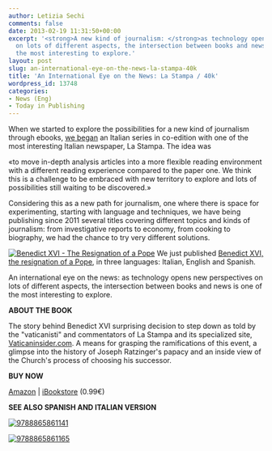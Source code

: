 ```yaml
---
author: Letizia Sechi
comments: false
date: 2013-02-19 11:31:50+00:00
excerpt: '<strong>A new kind of journalism: </strong>as technology opens new perspectives
  on lots of different aspects, the intersection between books and news is one of
  the most interesting to explore.'
layout: post
slug: an-international-eye-on-the-news-la-stampa-40k
title: 'An International Eye on the News: La Stampa / 40k'
wordpress_id: 13748
categories:
- News (Eng)
- Today in Publishing
---
```


When we started to explore the possibilities for a new kind of journalism through ebooks, [we began](http://www.40kbooks.com/?p=12800) an Italian series in co-edition with one of the most interesting Italian newspaper, La Stampa. The idea was

«to move in-depth analysis articles into a more flexible reading environment with a different reading experience compared to the paper one. We think this is a challenge to be embraced with new territory to explore and lots of possibilities still waiting to be discovered.»

Considering this as a new path for journalism, one where there is space for experimenting, starting with language and techniques, we have being publishing since 2011 several titles covering different topics and kinds of journalism: from investigative reports to economy, from cooking to biography, we had the chance to try very different solutions.

[![Benedict XVI - The Resignation of a Pope](http://www.40kbooks.com/wp-content/uploads/9788865861158.jpeg)](http://www.amazon.com/dp/B00BGBL524) We just published [Benedict XVI, the resignation of a Pope](http://www.amazon.com/dp/B00BGBL524), in three languages: Italian, English and Spanish.

An international eye on the news: as technology opens new perspectives on lots of different aspects, the intersection between books and news is one of the most interesting to explore.

**ABOUT THE BOOK**

The story behind Benedict XVI surprising decision to step down as told by the "vaticanisti" and commentators of La Stampa and its specialized site, [Vaticaninsider.com](http://vaticaninsider.lastampa.it/en/). A means for grasping the ramifications of this event, a glimpse into the history of Joseph Ratzinger's papacy and an inside view of the Church's process of choosing his successor.

**BUY NOW**

[Amazon](http://www.amazon.com/dp/B00BGBL524) | [iBookstore](https://itunes.apple.com/it/book/benedict-xvi-resignation-pope/id604820430?mt=11) (0.99€)

**SEE ALSO SPANISH AND ITALIAN VERSION**








[![9788865861141](http://www.40kbooks.com/wp-content/uploads/9788865861141.jpeg)](http://www.amazon.it/dp/B00BFU055Y)


[![9788865861165](http://www.40kbooks.com/wp-content/uploads/9788865861165.jpeg)](http://www.amazon.es/dp/B00BGBL51K)



